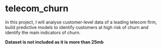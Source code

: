 # telecom_churn
In this project, I will analyse customer-level data of a leading telecom firm, build predictive models to identify customers at high risk of churn and identify the main indicators of churn.


**Dataset is not included as it is more than 25mb**
